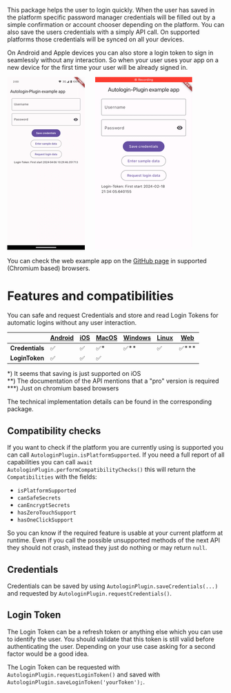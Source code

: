 This package helps the user to login quickly. When the user has saved in the
platform specific password manager credentials will be filled out by a simple
confirmation or account chooser depending on the platform. You can also save the
users credentials with a simply API call. On supported platforms those
credentials will be synced on all your devices.

On Android and Apple devices you can also store a login token to sign in
seamlessly without any interaction. So when your user uses your app on a new
device for the first time your user will be already signed in.

<p>
  <img src="https://github.com/rekire/autologin_plugin/blob/main/docs/android-demo.gif?raw=true"
   alt="An animated image of the Android login flow with autologin" height="400"/>
  &nbsp;&nbsp;&nbsp;&nbsp;
  <img src="https://github.com/rekire/autologin_plugin/blob/main/docs/ios-demo.gif?raw=true"
    alt="An animated image of the iOS login flow with autologin" height="400"/>
</p>

You can check the web example app on the [GitHub page][web-demo] in supported
(Chromium based) browsers.

# Features and compatibilities

You can safe and request Credentials and store and read Login Tokens for
automatic logins without any user interaction.

|                 | [Android] | [iOS] | [MacOS] | [Windows] | [Linux] | [Web] |
|-----------------|-----------|-------|---------|-----------|---------|-------|
| **Credentials** | ✅         | ✅     | ✅*      | ✅**       | ✅       | ✅***  |
| **LoginToken**  | ✅         | ✅     | ✅       |           |         |       |

*) It seems that saving is just supported on iOS  
**) The documentation of the API mentions that a "pro" version is required  
***) Just on chromium based browsers

The technical implementation details can be found in the corresponding package.

## Compatibility checks

If you want to check if the platform you are currently using is supported you
can call `AutologinPlugin.isPlatformSupported`. If you need a full report of all
capabilities you can call `await AutologinPlugin.performCompatibilityChecks()`
this will return the `Compatibilities` with the fields:

- `isPlatformSupported`
- `canSafeSecrets`
- `canEncryptSecrets`
- `hasZeroTouchSupport`
- `hasOneClickSupport`

So you can know if the required feature is usable at your current platform at
runtime. Even if you call the possible unsupported methods of the next API they
should not crash, instead they just do nothing or may return `null`.

## Credentials

Credentials can be saved by using `AutologinPlugin.saveCredentials(...)` and
requested by `AutologinPlugin.requestCredentials()`.

## Login Token

The Login Token can be a refresh token or anything else which you can use to
identify the user. You should validate that this token is still valid before
authenticating the user. Depending on your use case asking for a second factor
would be a good idea.

The Login Token can be requested with `AutologinPlugin.requestLoginToken()` and
saved with `AutologinPlugin.saveLoginToken('yourToken');`.

[web-demo]: https://rekire.github.io/autologin_plugin/
[Android]: https://pub.dev/packages/autologin_android
[iOS]: https://pub.dev/packages/autologin_darwin
[MacOS]: https://pub.dev/packages/autologin_darwin
[Windows]: https://pub.dev/packages/autologin_windows
[Linux]: https://pub.dev/packages/autologin_linux
[Web]: https://pub.dev/packages/autologin_web
